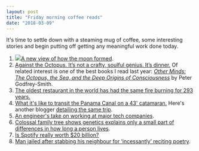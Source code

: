 ```yaml
---
layout: post
title: "Friday morning coffee reads"
date: "2018-03-09"
---
```


It's time to settle down with a steaming mug of coffee, some interesting stories and begin putting off getting any meaningful work done today.

1. ![](images/3b50391u-Edit-800-189x200.jpg)[A new view of how the moon formed](https://news.harvard.edu/gazette/story/2018/03/new-origin-story-for-moon-in-harvard-led-research/?utm_source=twitter&utm_medium=social&utm_campaign=hu-twitter-general).
2. [Against the Octopus. It’s not a crafty, soulful genius. It’s dinner.](https://slate.com/technology/2018/03/against-the-octopus-the-overrated-cephalopod.html) Of related interest is one of the best books I read last year: _[Other Minds: The Octopus, the Sea, and the Deep Origins of Consciousness](http://amzn.to/2FhcbFn)_ by Peter Godfrey-Smith.
3. [The oldest restaurant in the world has had the same fire burning for 293 years.](https://www.greatbigstory.com/stories/oldest-restaurant-in-the-world?playall=59)
4. [What it's like to transit the Panama Canal on a 43' catamaran.](https://www.gonewiththewynns.com/transit-panama-canal-sailboat) Here's another blogger [detailing the same trip](http://www.thervgeeks.com/miscellaneous/panama-canal-transit/).
5. [An engineer's take on working at major tech companies](http://marginalrevolution.com/marginalrevolution/2018/03/one-smart-guys-frank-take-working-major-tech-companies.html).
6. [Colossal family tree shows genetics explains only a small part of differences in how long a person lives](https://www.nature.com/articles/d41586-018-02596-9).
7. [Is Spotify really worth $20 billion?](https://www.theguardian.com/technology/2018/mar/02/is-spotify-really-worth-20bn)
8. [Man jailed after stabbing his neighbour for ‘incessantly’ reciting poetry](https://www.irishtimes.com/news/crime-and-law/courts/circuit-court/man-jailed-after-stabbing-his-neighbour-for-incessantly-reciting-poetry-1.3407774).
